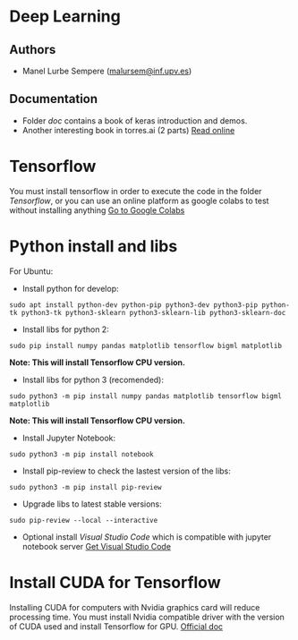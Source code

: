 # Deep Learning

## Authors

* Manel Lurbe Sempere (malursem@inf.upv.es)

## Documentation

- Folder *doc* contains a book of keras introduction and demos.
- Another interesting book in torres.ai (2 parts) [Read online](https://torres.ai/deep-learning-inteligencia-artificial-keras)

# Tensorflow

You must install tensorflow in order to execute the code in the folder *Tensorflow*, or you can use an online platform as google colabs to test without installing anything [Go to Google Colabs](https://colab.research.google.com)

# Python install and libs

For Ubuntu:

- Install python for develop:

```sudo apt install python-dev python-pip python3-dev python3-pip python-tk python3-tk python3-sklearn python3-sklearn-lib python3-sklearn-doc```

- Install libs for python 2:

```sudo pip install numpy pandas matplotlib tensorflow bigml matplotlib```

**Note: This will install Tensorflow CPU version.**

- Install libs for python 3 (recomended):

```sudo python3 -m pip install numpy pandas matplotlib tensorflow bigml matplotlib```

**Note: This will install Tensorflow CPU version.**

- Install Jupyter Notebook:

```sudo python3 -m pip install notebook```

- Install pip-review to check the lastest version of the libs:

```sudo python3 -m pip install pip-review```

- Upgrade libs to latest stable versions:

```sudo pip-review --local --interactive```

- Optional install *Visual Studio Code* which is compatible with jupyter notebook server [Get Visual Studio Code](https://code.visualstudio.com/download)

# Install CUDA for Tensorflow

Installing CUDA for computers with Nvidia graphics card will reduce processing time.
You must install Nvidia compatible driver with the version of CUDA used and install Tensorflow for GPU. [Official doc](https://www.tensorflow.org/install/gpu)

